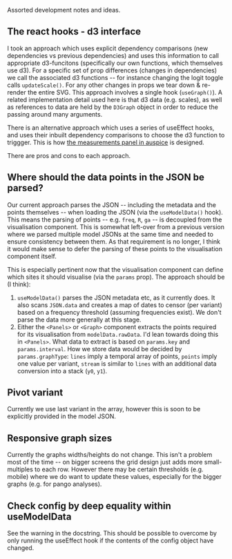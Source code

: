 Assorted development notes and ideas.

## The react hooks - d3 interface

I took an approach which uses explicit dependency comparisons (new dependencies vs previous dependencies) and uses this information to call appropriate d3-funcitons (specifically our own functions, which themselves use d3).
For a specific set of prop differences (changes in dependencies) we call the associated d3 functions -- for instance changing the logit toggle calls `updateScale()`. For any other changes in props we tear down & re-render the entire SVG.
This approach involves a single hook (`useGraph()`).
A related implementation detail used here is that d3 data (e.g. scales), as well as references to data are held by the `D3Graph` object in order to reduce the passing around many arguments.


There is an alternative approach which uses a series of useEffect hooks, and uses their inbuilt dependency comparisons to choose the d3 function to triggger.
This is how [the measurements panel in auspice](https://github.com/nextstrain/auspice/blob/master/src/components/measurements/index.js#L129) is designed.

There are pros and cons to each approach.


## Where should the data points in the JSON be parsed?

Our current approach parses the JSON -- including the metadata and the points themselves -- when loading the JSON (via the `useModelData()` hook).
This means the parsing of points -- e.g. `freq`, `R`, `ga` -- is decoupled from the visualisation component.
This is somewhat left-over from a previous version where we parsed multiple model JSONs at the same time and needed to ensure consistency between them.
As that requirement is no longer, I think it would make sense to defer the parsing of these points to the visualisation component itself.

This is especially pertinent now that the visualisation component can define which sites it should visualise (via the `params` prop).
The approach should be (I think):

1. `useModelData()` parses the JSON metadata etc, as it currently does. It also scans `JSON.data` and creates a map of dates to censor (per variant) based on a frequency threshold (assuming frequencies exist). We don't parse the data more generally at this stage.
2. Either the `<Panels>` or `<Graph>` component extracts the points required for its visualisation from `modelData.rawData`. I'd lean towards doing this in `<Panels>`. What data to extract is based on `params.key` and `params.interval`. How we store data would be decided by `params.graphType`: `lines` imply a temporal array of points, `points` imply one value per variant, `stream` is similar to `lines` with an additional data conversion into a stack (`y0`, `y1`).


## Pivot variant

Currently we use last variant in the array, however this is soon to be explicitly provided in the model JSON.

## Responsive graph sizes

Currently the graphs widths/heights do not change.
This isn't a problem most of the time -- on bigger screens the grid design just adds more small-multiples to each row.
However there may be certain thresholds (e.g. mobile) where we do want to update these values, especially for the bigger graphs (e.g. for pango analyses).

## Check config by deep equality within useModelData

See the warning in the docstring.
This should be possible to overcome by only running the useEffect hook if the contents of the config object have changed.
